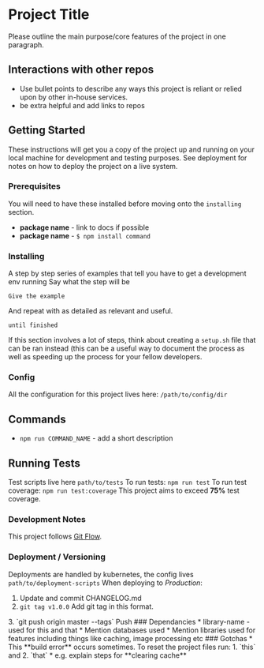 # Project Title
Please outline the main purpose/core features of the project in one paragraph.
## Interactions with other repos
* Use bullet points to describe any ways this project is reliant or relied upon by other in-house services.
* be extra helpful and add links to repos

## Getting Started
These instructions will get you a copy of the project up and running on your local machine for development and testing purposes. See deployment for notes on how to deploy the project on a live system.
### Prerequisites
You will need to have these installed before moving onto the `installing` section.  
 - **package name** - link to docs if possible
 - **package name** - `$ npm install command`
 
### Installing
A step by step series of examples that tell you have to get a development env running
Say what the step will be
```
Give the example
```
And repeat with as detailed as relevant and useful.
```
until finished
```
If this section involves a lot of steps, think about creating a `setup.sh` file that can be ran instead (this can be a useful way to document the process as well as speeding up the process for your fellow developers.
 
### Config
All the configuration for this project lives here: `/path/to/config/dir`
## Commands
* `npm run COMMAND_NAME` - add a short description
## Running Tests
Test scripts live here `path/to/tests`
To run tests: `npm run test`
To run test coverage: `npm run test:coverage`
This project aims to exceed **75%** test coverage.
### Development Notes
This project follows [Git Flow](http://datasift.github.io/gitflow/IntroducingGitFlow.html). 
    
### Deployment / Versioning
Deployments are handled by kubernetes, the config lives `path/to/deployment-scripts`
When deploying to *Production*:
1. Update and commit CHANGELOG.md
2. `git tag v1.0.0` Add git tag in this format.
<update this if there a specific format that triggers a certain type of build>
3. `git push origin master --tags` Push
### Dependancies
* library-name - used for this and that
* Mention databases used
* Mention libraries used for features including things like caching, image processing etc
### Gotchas
* This **build error** occurs sometimes. To reset the project files run: 
1. `this` and 
2. `that`
* e.g. explain steps for **clearing cache**
